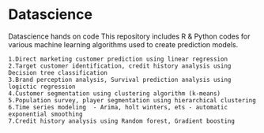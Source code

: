 # Datascience
Datascience hands on code
This repository includes R & Python codes for various machine learning algorithms used to create prediction models.

	1.Direct marketing customer prediction using linear regression
	2.Target customer identification, credit history analysis using Decision tree classification
	3.Brand perception analysis, Survival prediction analysis using logictic regression
	4.Customer segmentation using clustering algorithm (k-means)
	5.Population survey, player segmentation using hierarchical clustering 	
	6.Time series modeling  - Arima, holt winters, ets - automatic exponential smoothing
	7.Credit history analysis using Random forest, Gradient boosting
